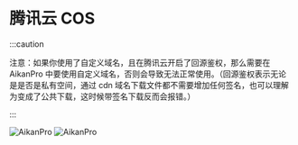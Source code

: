 # 腾讯云 COS


:::caution

注意：如果你使用了自定义域名，且在腾讯云开启了回源鉴权，那么需要在 AikanPro 中要使用自定义域名，否则会导致无法正常使用。（回源鉴权表示无论是是否是私有空间，通过 cdn 域名下载文件都不需要增加任何签名，也可以理解为变成了公共下载，这时候带签名下载反而会报错。）

:::


<a target="_blank" rel="noopener noreferrer">
<img  src="/img/example/tencent-01.png"  alt="AikanPro"/> </a>
<a target="_blank" rel="noopener noreferrer">
<img  src="/img/example/tencent-02.png"    alt="AikanPro"/> </a>

